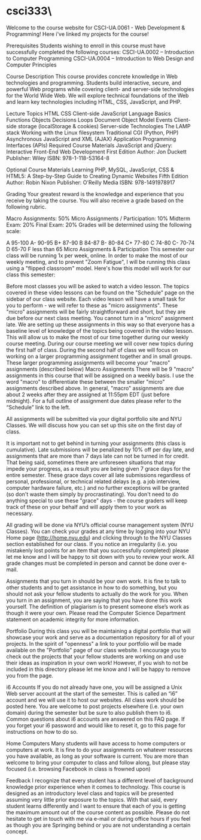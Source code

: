 # csci333\
Welcome to the course website for CSCI-UA.0061 - Web Development & Programming!
Here i've linked my projects for the course!

Prerequisites
Students wishing to enroll in this course must have successfully completed the following courses:
CSCI-UA.0002 – Introduction to Computer Programming
CSCI-UA.0004 – Introduction to Web Design and Computer Principles


Course Description
This course provides concrete knowledge in Web technologies and programming. Students build interactive, secure, and powerful Web programs while covering client- and server-side technologies for the World Wide Web. We will explore technical foundations of the Web and learn key technologies including HTML, CSS, JavaScript, and PHP.

Lecture Topics
HTML
CSS
Client-side JavaScript
Language Basics
Functions
Objects
Decisions
Loops
Document Object Model
Events
Client-side storage (localStorage & cookies)
Server-side Technologies
The LAMP stack
Working with the Linux filesystem
Traditional CGI (Python, PHP)
Asynchronous JavaScript and XML (AJAX)
Application Programming Interfaces (APIs)
Required Course Materials
JavaScript and jQuery: Interactive Front-End Web Development
First Edition
Author: Jon Duckett
Publisher: Wiley
ISBN: 978-1-118-53164-8

Optional Course Materials
Learning PHP, MySQL, JavaScript, CSS & HTML5: A Step-by-Step Guide to Creating Dynamic Websites
Fifth Edition
Author: Robin Nixon
Publisher: O’Reilly Media
ISBN: 978-1491978917

Grading
Your greatest reward is the knowledge and experience that you receive by taking the course. You will also receive a grade based on the following rubric.

Macro Assignments: 50%
Micro Assignments / Participation: 10%
Midterm Exam: 20%
Final Exam: 20%
Grades will be determined using the following scale:

A	95-100
A-	90-95
B+	87-90
B	84-87
B-	80-84
C+	77-80
C	74-80
C-	70-74
D	65-70
F	less than 65
Micro Assignments & Participation
This semester our class will be running 1x per week, online. In order to make the most of our weekly meeting, and to prevent "Zoom Fatigue", I will be running this class using a "flipped classroom" model. Here's how this model will work for our class this semester:

Before most classes you will be asked to watch a video lesson. The topics covered in these video lessons can be found on the "Schedule" page on the sidebar of our class website.
Each video lesson will have a small task for you to perform - we will refer to these as "micro assignments". These "micro" assignments will be fairly straightforward and short, but they are due before our next class meeting. You cannot turn in a "micro" assignment late. We are setting up these assignments in this way so that everyone has a baseline level of knowledge of the topics being covered in the video lesson. This will allow us to make the most of our time together during our weekly course meeting.
During our course meeting we will cover new topics during the first half of class. During the second half of class we will focus on working on a larger programming assignment together and in small groups. These larger programming assignments will become your "macro" assignments (described below)
Macro Assignments
There will be 9 "macro" assignments in this course that will be assigned on a weekly basis. I use the word "macro" to differentiate these between the smaller "micro" assignments described above. In general, "macro" assignments are due about 2 weeks after they are assigned at 11:55pm EDT (just before midnight). For a full outline of assignment due dates please refer to the “Schedule” link to the left.

All assignments will be submitted via your digital portfolio site and NYU Classes. We will discuss how you can set up this site on the first day of class.

It is important not to get behind in turning your assignments (this class is cumulative). Late submissions will be penalized by 10% off per day late, and assignments that are more than 7 days late can not be turned in for credit. That being said, sometimes there are unforeseen situations that may impede your progress, as a result you are being given 7 grace days for the entire semester. These grace days cover all late submissions regardless of personal, professional, or technical related delays (e.g. a job interview, computer hardware failure, etc.) and no further exceptions will be granted (so don't waste them simply by procrastinating). You don't need to do anything special to use these "grace" days - the course graders will keep track of these on your behalf and will apply them to your work as necessary.

All grading will be done via NYU’s official course management system (NYU Classes). You can check your grades at any time by logging into your NYU Home page (http://home.nyu.edu) and clicking through to the NYU Classes section established for our class. If you notice an irregularity (i.e. you mistakenly lost points for an item that you successfully completed) please let me know and I will be happy to sit down with you to review your work. All grade changes must be completed in person and cannot be done over e-mail.

Assignments that you turn in should be your own work. It is fine to talk to other students and to get assistance in how to do something, but you should not ask your fellow students to actually do the work for you. When you turn in an assignment, you are saying that you have done this work yourself. The definition of plagiarism is to present someone else’s work as though it were your own. Please read the Computer Science Department statement on academic integrity for more information.

Portfolio
During this class you will be maintaining a digital portfolio that will showcase your work and serve as a documentation repository for all of your projects. In the spirit of "openness" a link to your portfolio will be made available on the "Portfolio" page of our class website. I encourage you to check out the projects that your fellow students are working on and use their ideas as inspiration in your own work! However, if you wish to not be included in this directory please let me know and I will be happy to remove you from the page.

i6 Accounts
If you do not already have one, you will be assigned a Unix Web server account at the start of the semester. This is called an “i6” account and we will use it to host our websites. All class work should be posted here. You are welcome to post projects elsewhere (i.e. your own domain) during the semester but be sure to also publish them to i6. Common questions about i6 accounts are answered on this FAQ page. If you forget your i6 password and would like to reset it, go to this page for instructions on how to do so.

Home Computers
Many students will have access to home computers or computers at work. It is fine to do your assignments on whatever resources you have available, as long as your software is current. You are more than welcome to bring your computer to class and follow along, but please stay focused (i.e. browsing Facebook in class is frowned upon)

Feedback
I recognize that every student has a different level of background knowledge prior experience when it comes to technology. This course is designed as an introductory level class and topics will be presented assuming very little prior exposure to the topics. With that said, every student learns differently and I want to ensure that each of you is getting the maximum amount out of the course content as possible. Please do not hesitate to get in touch with me via e-mail or during office hours if you feel as though you are Springing behind or you are not understanding a certain concept.

